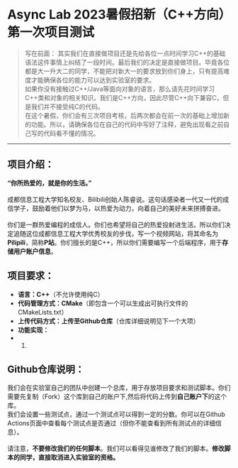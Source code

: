 # Async Lab 2023暑假招新（C++方向）第一次项目测试
> 写在前面：
> 其实我们在直接做项目还是先给各位一点时间学习C++的基础语法这件事情上纠结了一段时间。最后我们的决定是直接做项目。毕竟各位都是大一升大二的同学，不能把对新大一的要求放到你们身上，只有提高难度才能确保各位的能力可以达到实验室的要求。<br>
> 如果你没有接触过C++/Java等面向对象的语言，那么请先花时间学习C++类和对象的相关知识。我们是C++方向，因此尽管C++向下兼容C，但是我们并不接受纯C的代码。<br>
> 在这个暑假，你们会有三次项目考核，后两次都会在前一次的基础上增加新的功能。所以，请确保各位在自己的代码中写好了注释，避免出现看之前自己写的代码看不懂的情况。
***
## 项目介绍：
**“你所热爱的，就是你的生活。”**<br><br>
成都信息工程大学知名校友、Bilibili创始人陈睿说。这句话感染者一代又一代的成信学子，鼓励着他们以梦为马，以热爱为动力，向着自己的美好未来拼搏奋进。<br><br>
你们是一群热爱编程的成信人。你们也希望将自己的热爱投射进生活。所以你们决定追随这位成都信息工程大学优秀校友的步伐，写一个视频网站，将其命名为**Pilipili**，简称**P站**。你们擅长的是C++，所以你们需要编写一个后端程序，用于**存储用户账户信息**。

## 项目要求：
- **语言：C++**（不允许使用纯C）
- **代码管理方式：CMake**（即包含一个可以生成出可执行文件的CMakeLists.txt）
- **上传代码方式：上传至Github仓库**（仓库详细说明见下一个大项）
- **功能实现：**
- 1.

## Github仓库说明：
我们会在实验室自己的团队中创建一个总库，用于存放项目要求和测试脚本。你们需要先复制（Fork）这个库到自己的账户下,然后将代码上传到**自己账户下**的这个库。<br>
我们会设置一些测试点，通过一个测试点可以得到一定的分数。你可以在Github Actions页面中查看每个测试点是否通过（但你不能查看到所有测试点的详细信息）。<br><br>
请注意，**不要修改我们的任何脚本**。我们可以看得见谁修改了我们的脚本。**修改脚本的同学，直接取消进入实验室的资格。**
